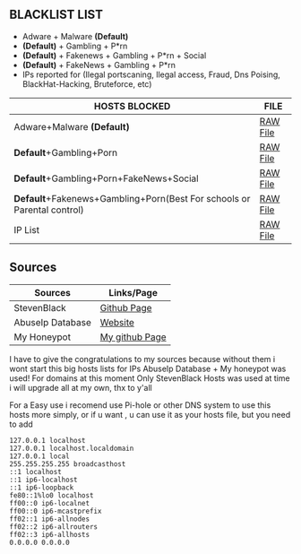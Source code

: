 ## BLACKLIST LIST
- Adware + Malware **(Default)**
- **(Default)** + Gambling + P*rn
- **(Default)** + Fakenews + Gambling + P*rn + Social
- **(Default)** + FakeNews + Gambling + P*rn 
- IPs reported for (Ilegal portscaning, Ilegal access, Fraud, Dns Poising, BlackHat-Hacking, Bruteforce, etc)


| HOSTS BLOCKED | FILE |
| ------------- | ---- |
| Adware+Malware **(Default)** | [RAW File](https://raw.githubusercontent.com/SnowyYT07/blacklist-hosts/main/Adware%2BMalware) |
| **Default**+Gambling+Porn | [RAW File](https://github.com/SnowyYT07/blacklist-hosts/blob/main/Default%2BGambling%2BPorn) |
| **Default**+Gambling+Porn+FakeNews+Social | [RAW File](https://raw.githubusercontent.com/SnowyYT07/blacklist-hosts/main/Default%2BGambling%2BPorn%2BFakenews%2BSocial) |
| **Default**+Fakenews+Gambling+Porn(Best For schools or Parental control) | [RAW File](https://raw.githubusercontent.com/SnowyYT07/blacklist-hosts/main/Default%2BFakeNews%2BGambling%2BPorn)|
| IP List | [RAW File](https://raw.githubusercontent.com/SnowyYT07/blacklist-hosts/main/IPs)| 

## Sources
| Sources | Links/Page |
| ------- | ---------- |
| StevenBlack | [Github Page](https://github.com/StevenBlack) |
| AbuseIp Database | [Website](https://www.abuseipdb.com) |
| My Honeypot | [My github Page](https://github.com/Snowyyt07) |

I have to give the congratulations to my sources because without them i wont start this big hosts lists
for IPs AbuseIp Database + My honeypot was used!
For domains at this moment Only StevenBlack Hosts was used at time i will upgrade all at my own, thx to y'all

For a Easy use i recomend use Pi-hole or other DNS system to use this hosts more simply, or if u want , u can use it as your hosts file, but you need to add
```
127.0.0.1 localhost
127.0.0.1 localhost.localdomain
127.0.0.1 local
255.255.255.255 broadcasthost
::1 localhost
::1 ip6-localhost
::1 ip6-loopback
fe80::1%lo0 localhost
ff00::0 ip6-localnet
ff00::0 ip6-mcastprefix
ff02::1 ip6-allnodes
ff02::2 ip6-allrouters
ff02::3 ip6-allhosts
0.0.0.0 0.0.0.0
```
